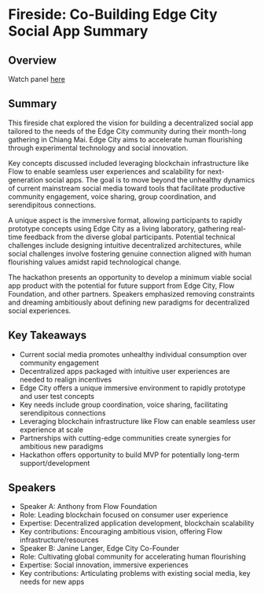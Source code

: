 # Fireside: Co-Building Edge City Social App Summary

## Overview
Watch panel [here](https://streameth.org/edge_city/watch?session=6725dcd0f861dff095742611)

## Summary
This fireside chat explored the vision for building a decentralized social app tailored to the needs of the Edge City community during their month-long gathering in Chiang Mai. Edge City aims to accelerate human flourishing through experimental technology and social innovation.

Key concepts discussed included leveraging blockchain infrastructure like Flow to enable seamless user experiences and scalability for next-generation social apps. The goal is to move beyond the unhealthy dynamics of current mainstream social media toward tools that facilitate productive community engagement, voice sharing, group coordination, and serendipitous connections.

A unique aspect is the immersive format, allowing participants to rapidly prototype concepts using Edge City as a living laboratory, gathering real-time feedback from the diverse global participants. Potential technical challenges include designing intuitive decentralized architectures, while social challenges involve fostering genuine connection aligned with human flourishing values amidst rapid technological change.

The hackathon presents an opportunity to develop a minimum viable social app product with the potential for future support from Edge City, Flow Foundation, and other partners. Speakers emphasized removing constraints and dreaming ambitiously about defining new paradigms for decentralized social experiences.

## Key Takeaways
- Current social media promotes unhealthy individual consumption over community engagement
- Decentralized apps packaged with intuitive user experiences are needed to realign incentives
- Edge City offers a unique immersive environment to rapidly prototype and user test concepts
- Key needs include group coordination, voice sharing, facilitating serendipitous connections
- Leveraging blockchain infrastructure like Flow can enable seamless user experience at scale
- Partnerships with cutting-edge communities create synergies for ambitious new paradigms
- Hackathon offers opportunity to build MVP for potentially long-term support/development

## Speakers
- Speaker A: Anthony from Flow Foundation
- Role: Leading blockchain focused on consumer user experience
- Expertise: Decentralized application development, blockchain scalability
- Key contributions: Encouraging ambitious vision, offering Flow infrastructure/resources
- Speaker B: Janine Langer, Edge City Co-Founder
- Role: Cultivating global community for accelerating human flourishing
- Expertise: Social innovation, immersive experiences
- Key contributions: Articulating problems with existing social media, key needs for new apps

